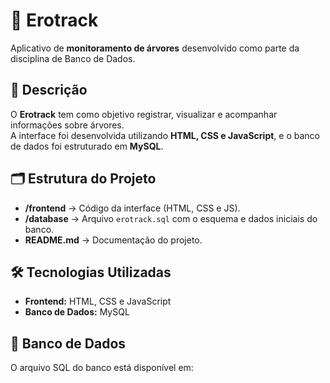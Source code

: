 # 🌳 Erotrack

Aplicativo de **monitoramento de árvores** desenvolvido como parte da disciplina de Banco de Dados.

## 📌 Descrição
O **Erotrack** tem como objetivo registrar, visualizar e acompanhar informações sobre árvores.  
A interface foi desenvolvida utilizando **HTML, CSS e JavaScript**, e o banco de dados foi estruturado em **MySQL**.

## 🗂 Estrutura do Projeto
- **/frontend** → Código da interface (HTML, CSS e JS).  
- **/database** → Arquivo `erotrack.sql` com o esquema e dados iniciais do banco.  
- **README.md** → Documentação do projeto.  

## 🛠 Tecnologias Utilizadas
- **Frontend:** HTML, CSS e JavaScript  
- **Banco de Dados:** MySQL  

## 💾 Banco de Dados
O arquivo SQL do banco está disponível em:  
